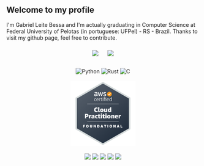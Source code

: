 ## Welcome to my profile

I'm Gabriel Leite Bessa and I'm actually graduating in Computer Science at Federal University of Pelotas (in portuguese: UFPel) - RS - Brazil. Thanks to visit my github page, feel free to contribute.

<div align="center">
    <img height="180em" style="margin:10px;" src="https://github-readme-stats.vercel.app/api?username=glbessa&show_icons=true&theme=dark"/>
    <img height="180em" style="margin:10px;" src="https://github-readme-stats.vercel.app/api/top-langs/?username=glbessa&layout=compact&theme=dark&hide=jupyter%20notebook"/>
</div>

<br>

<div align="center">
    <img align="center" alt="Python" height="50" width="50" src="https://cdn.jsdelivr.net/gh/devicons/devicon/icons/python/python-original.svg"/>
    <img align="center" alt="Rust" height="50" width="50" src="https://www.rust-lang.org/logos/rust-logo-128x128.png"/>
    <img align="center" alt="C" height="50" width="50" src="https://cdn.jsdelivr.net/gh/devicons/devicon/icons/c/c-plain.svg"/>
</div>

<br>

<div align="center">
    <img width="170" height="170" src="assets/aws-certified-cloud-practitioner.png">
</div>

<br>

<div align="center">
    <a href="https://github.com/glbessa"><img src="https://img.shields.io/badge/-Github-%230077B5?style=for-the-badge&logo=github&logoColor=black"></a>
    <a href="https://glbessa.github.io/"><img src="https://img.shields.io/badge/-Website-%230077B5?style=for-the-badge&logo=githubpages&logoColor=black"></a>
    <a href="mailto:gabrielleitebessa@gmail.com"><img src="https://img.shields.io/badge/-Gmail-%230077B5?style=for-the-badge&logo=gmail"></a>
    <a href="https://www.linkedin.com/in/gabrielleitebessa/"><img src="https://img.shields.io/badge/-LinkedIn-%230077B5?style=for-the-badge&logo=linkedin&logoColor=white"></a>
    <a href=""><img src="https://img.shields.io/badge/-Discord-%230077B5?style=for-the-badge&logo=discord&logoColor=white"></a>
</div>
